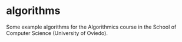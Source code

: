 # algorithms
Some example algorithms for the Algorithmics course in the School of Computer Science (University of Oviedo).
